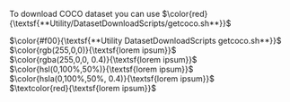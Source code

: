 To download COCO dataset you can use $\color{red}{\textsf{**Utility/DatasetDownloadScripts/getcoco.sh**}}$


$\color{#f00}{\textsf{**Utility DatasetDownloadScripts getcoco.sh**}}$ 	
$\color{rgb(255,0,0)}{\textsf{lorem ipsum}}$ 	
$\color{rgba(255,0,0, 0.4)}{\textsf{lorem ipsum}}$ 	
$\color{hsl(0,100%,50%)}{\textsf{lorem ipsum}}$ 	
$\color{hsla(0,100%,50%, 0.4)}{\textsf{lorem ipsum}}$ 	
$\textcolor{red}{\textsf{lorem ipsum}}$
